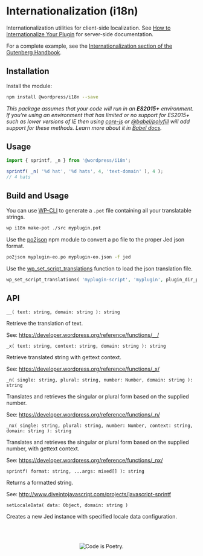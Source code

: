 # Internationalization (i18n)

Internationalization utilities for client-side localization. See [How to Internationalize Your Plugin](https://developer.wordpress.org/plugins/internationalization/how-to-internationalize-your-plugin/) for server-side documentation.

For a complete example, see the [Internationalization section of the Gutenberg Handbook](https://wordpress.org/gutenberg/handbook/designers-developers/developers/internationalization.md).

## Installation

Install the module:

```bash
npm install @wordpress/i18n --save
```

_This package assumes that your code will run in an **ES2015+** environment. If you're using an environment that has limited or no support for ES2015+ such as lower versions of IE then using [core-js](https://github.com/zloirock/core-js) or [@babel/polyfill](https://babeljs.io/docs/en/next/babel-polyfill) will add support for these methods. Learn more about it in [Babel docs](https://babeljs.io/docs/en/next/caveats)._

## Usage

```js
import { sprintf, _n } from '@wordpress/i18n';

sprintf( _n( '%d hat', '%d hats', 4, 'text-domain' ), 4 );
// 4 hats
```


## Build and Usage

You can use [WP-CLI](https://wp-cli.org/) to generate a `.pot` file containing all your translatable strings.

```sh
wp i18n make-pot ./src myplugin.pot
```

Use the [po2json](https://github.com/mikeedwards/po2json) npm module to convert a po file to the proper Jed json format.

```sh
po2json myplugin-eo.po myplugin-eo.json -f jed
```

Use the [wp_set_script_translations](https://developer.wordpress.org/reference/functions/wp_set_script_translations/) function to load the json translation file.

```php
wp_set_script_translations( 'myplugin-script', 'myplugin', plugin_dir_path( __FILE__ ) . 'languages' );
```


## API

`__( text: string, domain: string ): string`

Retrieve the translation of text.

See: https://developer.wordpress.org/reference/functions/__/

`_x( text: string, context: string, domain: string ): string`

Retrieve translated string with gettext context.

See: https://developer.wordpress.org/reference/functions/_x/

`_n( single: string, plural: string, number: Number, domain: string ): string`

Translates and retrieves the singular or plural form based on the supplied number.

See: https://developer.wordpress.org/reference/functions/_n/

`_nx( single: string, plural: string, number: Number, context: string, domain: string ): string`

Translates and retrieves the singular or plural form based on the supplied number, with gettext context.

See: https://developer.wordpress.org/reference/functions/_nx/

`sprintf( format: string, ...args: mixed[] ): string`

Returns a formatted string.

See: http://www.diveintojavascript.com/projects/javascript-sprintf

`setLocaleData( data: Object, domain: string )`

Creates a new Jed instance with specified locale data configuration.

<br/><br/><p align="center"><img src="https://s.w.org/style/images/codeispoetry.png?1" alt="Code is Poetry." /></p>
